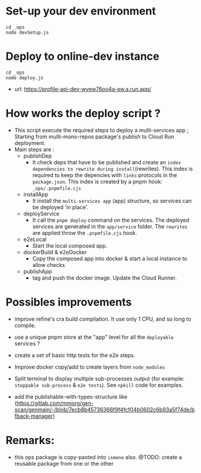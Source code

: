 
# Set-up your dev environment

```
cd _ops
node devSetup.js
```

# Deploy to online-dev instance 

```
cd _ops
node deploy.js
```

- url: https://profile-api-dev-wyew76oo4a-ew.a.run.app/

# How works the deploy script ? 

* This script execute the required steps to deploy a multi-services app ; Starting from multi-mono-repos package's publish to Cloud Run deployment. 
* Main steps are :
  - publishDep
    * It check deps that have to be published and create an `index dependencies to rewrite during install`(rewrites). This index is required to keep the depencies with `links` protocols in the `package.json`. This index is created by a pnpm hook: `_ops/.pnpmfile.cjs`
  - installApp
    * It install the `multi-services app` (app) structure, so services can be deployed 'in place'.
  - deployService 
    * It call the `pnpm deploy` command on the services. The deployed services are generated in the `app/service` folder. The `rewrites` are applied throw the `.pnpmfile.cjs` hook.
  - e2eLocal
    * Start the local composed app.
  - dockerBuild & e2eDocker
    * Copy the composed app into docker & start a local instance to allow checks
  - publishApp
    * tag and push the docker image. Update the Cloud Runner.

# Possibles improvements

* improve refine's cra build compilation. It use only 1 CPU, and so long to compile.
* use a unique pnpm store at the "app" level for all the `deployable` services ? 
* create a set of basic http tests for the e2e steps. 
* Improve docker copy/add to create layers from `node_modules`
* Split terminal to display multiple sub-processes output (for example: `stoppable sub-process` & `e2e tests`). See `npkill` code for examples.

* add the publishable-with-types-structure like (https://gitlab.com/mmorg/gen-scan/genmain/-/blob/7ecb8b45736366f9f4fcf04b0602c6b93a5f74de/bfback-manager)

# Remarks:
- this ops package is copy-pasted into `ismene` also. @TODO: create a reusable package from one or the other